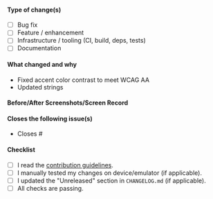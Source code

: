 <!-- Thank you for improving Fossify. Please consider filling out the details -->

#### Type of change(s)
- [ ] Bug fix
- [ ] Feature / enhancement
- [ ] Infrastructure / tooling (CI, build, deps, tests)
- [ ] Documentation

#### What changed and why
<!-- Briefly explain the rationale. The following is an example -->
- Fixed accent color contrast to meet WCAG AA
- Updated strings

#### Before/After Screenshots/Screen Record
<!-- For changes affecting UI, consider attaching screenshots or a video. Delete this section otherwise. -->

#### Closes the following issue(s)
<!-- Prefix issues with "Closes" so that GitHub closes them when the PR is merged (note that each "Closes #" should be in its own item). -->
- Closes #

#### Checklist
- [ ] I read the [contribution guidelines](../blob/HEAD/CONTRIBUTING.md).
- [ ] I manually tested my changes on device/emulator (if applicable).
- [ ] I updated the "Unreleased" section in `CHANGELOG.md` (if applicable).
- [ ] All checks are passing.

<!-- NOTE: Keep CHANGELOG.md updates clear and concise, they are visible to *all* users. -->
